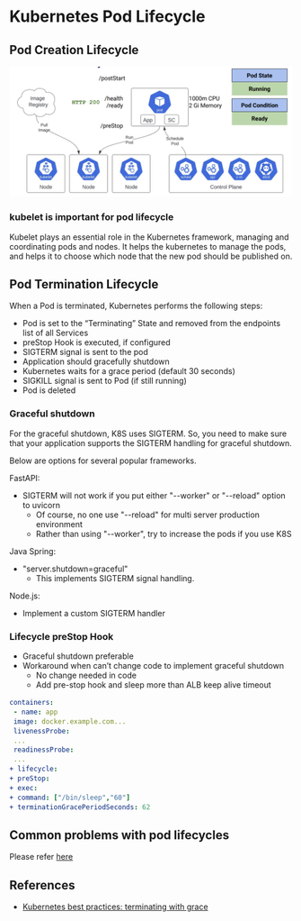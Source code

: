 # Kubernetes Pod Lifecycle

## Pod Creation Lifecycle

![pod creation lifecycle](./imgs/pod_creation.png)

### kubelet is important for pod lifecycle

Kubelet plays an essential role in the Kubernetes framework, managing and coordinating pods and nodes.
It helps the kubernetes to manage the pods, and helps it to choose which node that the new pod should be published on.

## Pod Termination Lifecycle

When a Pod is terminated, Kubernetes performs the following steps:

- Pod is set to the “Terminating” State and removed from the endpoints list of all Services
- preStop Hook is executed, if configured
- SIGTERM signal is sent to the pod
- Application should gracefully shutdown
- Kubernetes waits for a grace period (default 30 seconds)
- SIGKILL signal is sent to Pod (if still running)
- Pod is deleted

### Graceful shutdown

For the graceful shutdown, K8S uses SIGTERM.
So, you need to make sure that your application supports the SIGTERM handling for graceful shutdown.

Below are options for several popular frameworks.

FastAPI:

- SIGTERM will not work if you put either "--worker" or "--reload" option to uvicorn
    - Of course, no one use "--reload" for multi server production environment
    - Rather than using "--worker", try to increase the pods if you use K8S

Java Spring:

- "server.shutdown=graceful"
    - This implements SIGTERM signal handling.

Node.js:

- Implement a custom SIGTERM handler

### Lifecycle preStop Hook

- Graceful shutdown preferable
- Workaround when can’t change code to implement graceful shutdown
    - No change needed in code
    - Add pre-stop hook and sleep more than ALB keep alive timeout

```yaml
containers:
 - name: app
 image: docker.example.com...
 livenessProbe:
 ...
 readinessProbe:
 ...
+ lifecycle:
+ preStop:
+ exec:
+ command: ["/bin/sleep","60"]
+ terminationGracePeriodSeconds: 62
```

## Common problems with pod lifecycles

Please refer [here](./troubleshooting/common_pod_lifecycle_problems.md)

## References

- [Kubernetes best practices: terminating with grace](https://www.youtube.com/watch?v=Z_l_kE1MDTc)
